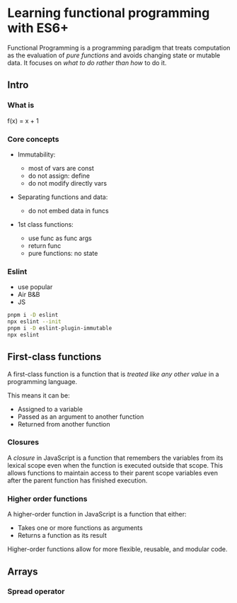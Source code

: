 # Learning functional programming with ES6+

Functional Programming is a programming paradigm that treats computation as the evaluation of *pure functions* and avoids changing state or mutable data. 
It focuses on *what to do rather than how* to do it.

## Intro

### What is

f(x) = x + 1

### Core concepts

- Immutability: 
  - most of vars are const
  - do not assign: define
  - do not modify directly vars   

- Separating functions and data:
  - do not embed data in funcs
  
- 1st class functions:
  - use func as func args
  - return func
  - pure functions: no state


### Eslint

- use popular
- Air B&B
- JS

```sh
pnpm i -D eslint
npx eslint --init
pnpm i -D eslint-plugin-immutable
npx eslint
```

## First-class functions

A first-class function is a function that is *treated like any other value* in a programming language. 

This means it can be:

- Assigned to a variable
- Passed as an argument to another function
- Returned from another function

### Closures

A *closure* in JavaScript is a function that remembers the variables from its lexical scope even when the function is executed outside that scope. 
This allows functions to maintain access to their parent scope variables even after the parent function has finished execution.

### Higher order functions

A higher-order function in JavaScript is a function that either:

- Takes one or more functions as arguments
- Returns a function as its result

Higher-order functions allow for more flexible, reusable, and modular code.

## Arrays

### Spread operator